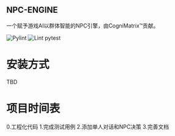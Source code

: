## NPC-ENGINE
一个赋予游戏AI以群体智能的NPC引擎，由CogniMatrix™️贡献。

![Pylint](https://img.shields.io/github/workflow/status/casia22/npc-engine/pylint.yml)
![Lint pytest](https://img.shields.io/github/workflow/status/casia22/npc-engine/python-package.yml)

# 安装方式

TBD

# 项目时间表

0.工程化代码
1.完成测试用例
2.添加单人对话和NPC决策
3.完善文档


